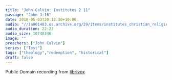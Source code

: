 ```yaml
---
title: "John Calvin: Institutes 2 11"
passage: "John 3:16"
date: 2018-05-03T20:12:30+10:00
audio: "//ia801403.us.archive.org/29/items/institutes_christian_religion2_1003_librivox/institutesofchristianreligion2_11_calvin_64kb.mp3"
audio_duration: 22:23
audio_size: 10748346
image: ""
preachers: ["John Calvin"]
series: ["Test"]
tags: ["theology","redemption", "historical"]
draft: false
---
```

Public Domain recording from [librivox](https://librivox.org/institutes-of-the-christian-religion-book-two-by-john-calvin/)
